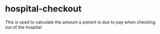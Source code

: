 # hospital-checkout
This is used to calculate the amount a patient is due to pay when checking out of the hospital
